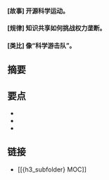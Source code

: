 #### [故事] 开源科学运动。


#### [规律] 知识共享如何挑战权力垄断。


#### [类比] 像“科学游击队”。


## 摘要


## 要点

- 
- 
- 

## 链接

- [[{h3_subfolder} MOC]]
